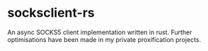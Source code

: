 # socksclient-rs
An async SOCKS5 client implementation written in rust. Further optimisations have been made in my private proxification projects.
